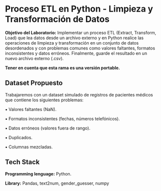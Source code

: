 # Proceso ETL en Python - Limpieza y Transformación de Datos

**Objetivo del Laboratorio:** Implementar un proceso ETL (Extract, Transform, Load) que lea datos desde un archivo externo y en Python realice las operaciones de limpieza y transformación en un conjunto de datos desordenados y con problemas comunes como valores faltantes, formatos inconsistentes y datos erróneos. Finalmente, guarde el resultado en un nuevo
archivo externo (.csv).

**Tener en cuenta que esta rama es una versión portable.**

## Dataset Propuesto

Trabajaremos con un dataset simulado de registros de pacientes médicos que contiene los siguientes problemas:

▪ Valores faltantes (NaN).

▪ Formatos inconsistentes (fechas, números telefónicos).

▪ Datos erróneos (valores fuera de rango).

▪ Duplicados.

▪ Columnas mezcladas.

## Tech Stack

**Programming lenguage:** Python.

**Library:** Pandas, text2num, gender_guesser, numpy
